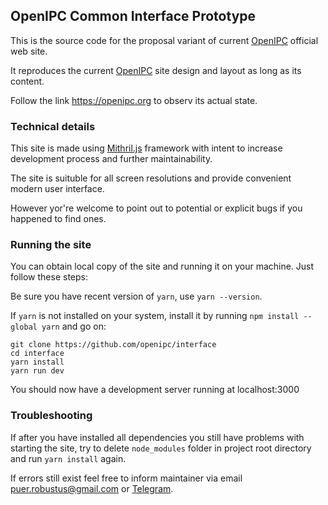 ## OpenIPC Common Interface Prototype

This is the source code for the proposal variant of current [OpenIPC](https://openipc.org) official web site.

It reproduces the current [OpenIPC](https://openipc.org) site design and layout as long as its content.

Follow the link https://openipc.org to observ its actual state.


### Technical details
This site is made using [Mithril.js](mithril.js.org) framework with intent to increase development process and further maintainability.

The site is suituble for all screen resolutions and provide convenient modern user interface. 

However yor're welcome to point out to potential or explicit bugs if you happened to find ones.


### Running the site
You can obtain local copy of the site and running it on your machine. Just follow these steps:

Be sure you have recent version of `yarn`, use `yarn --version`.

If `yarn` is not installed on your system, install it by running `npm install --global yarn` and go on:

```
git clone https://github.com/openipc/interface 
cd interface
yarn install
yarn run dev
```

You should now have a development server running at localhost:3000


### Troubleshooting

If after you have installed all dependencies you still have problems with starting the site, try to delete `node_modules` folder in project root directory and run `yarn install` again. 

If errors still exist feel free to inform maintainer via email puer.robustus@gmail.com or [Telegram](https://t.me/LaikaPanda).

